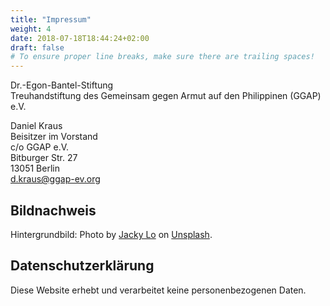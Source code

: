 ```yaml
---
title: "Impressum"
weight: 4
date: 2018-07-18T18:44:24+02:00
draft: false
# To ensure proper line breaks, make sure there are trailing spaces!
---
```

Dr.-Egon-Bantel-Stiftung  
Treuhandstiftung des Gemeinsam gegen Armut auf den Philippinen (GGAP) e.V.

Daniel Kraus  
Beisitzer im Vorstand  
c/o GGAP e.V.  
Bitburger Str. 27  
13051 Berlin  
[d.kraus@ggap-ev.org](mailto:d.kraus@ggap-ev.org)


## Bildnachweis
Hintergrundbild: Photo by [Jacky Lo](https://unsplash.com/photos/kCNf42AH5RM) on [Unsplash](https://unsplash.com).

## Datenschutzerklärung
Diese Website erhebt und verarbeitet keine personenbezogenen Daten.
